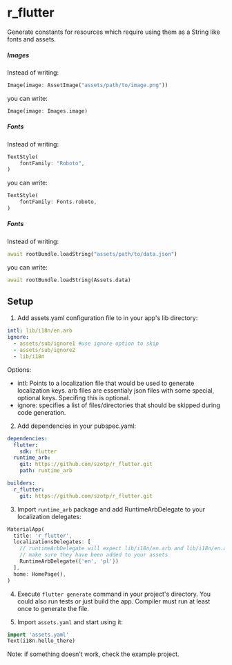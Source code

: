 r_flutter
====

Generate constants for resources which require using them as a String like fonts and assets.

##### Images

Instead of writing:
```dart
Image(image: AssetImage("assets/path/to/image.png"))
```
you can write:
```dart
Image(image: Images.image)
```

##### Fonts
Instead of writing:
```dart
TextStyle(
    fontFamily: "Roboto",
)
```
you can write:
```dart
TextStyle(
    fontFamily: Fonts.roboto,
)
```

##### Fonts
Instead of writing:
```dart
await rootBundle.loadString("assets/path/to/data.json")
```
you can write:
```dart
await rootBundle.loadString(Assets.data)
```


## Setup

1. Add assets.yaml configuration file to in your app's lib directory:
```yaml
intl: lib/i18n/en.arb
ignore:
  - assets/sub/ignore1 #use ignore option to skip 
  - assets/sub/ignore2
  - lib/i18n
```
Options:
- intl: Points to a localization file that would be used to generate localization keys. arb files are essentialy json files with some special, optional keys. Specifing this is optional.
- ignore: specifies a list of files/directories that should be skipped during code generation. 

2. Add dependencies in your pubspec.yaml:
```yaml
dependencies:
  flutter:
    sdk: flutter
  runtime_arb:
    git: https://github.com/szotp/r_flutter.git
    path: runtime_arb

builders:
  r_flutter:
    git: https://github.com/szotp/r_flutter.git
```

3. Import `runtime_arb` package and add RuntimeArbDelegate to your localization delegates:
```dart
MaterialApp(
  title: 'r_flutter',
  localizationsDelegates: [
    // runtimeArbDelegate will expect lib/i18n/en.arb and lib/i18n/en.arb to exist in your app
    // make sure they have been added to your assets
    RuntimeArbDelegate({'en', 'pl'})
  ],
  home: HomePage(),
)
```
4. Execute `flutter generate` command in your project's directory. You could also run tests or just build the app. Compiler must run at least once to generate the file.

5. Import `assets.yaml` and start using it:
```dart
import 'assets.yaml'
Text(i18n.hello_there)
```

Note: if something doesn't work, check the example project.

